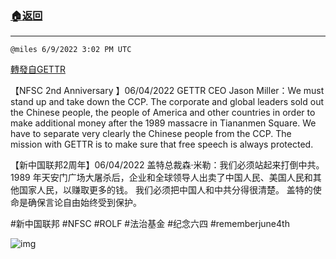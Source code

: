 ###  [:house:返回](README.md)
---


`@miles 6/9/2022 3:02 PM UTC`

[轉發自GETTR](https://gettr.com/post/p1dd64606f8)

【NFSC 2nd Anniversary 】06/04/2022  GETTR CEO Jason Miller：We must stand up and take down the CCP.  The corporate and global leaders sold out the Chinese people, the people of America and other countries in order to make additional money after the 1989 massacre in Tiananmen Square. We have to separate very clearly the Chinese people from the CCP.  The mission with GETTR is to make sure that free speech is always protected.

【新中国联邦2周年】06/04/2022 盖特总裁森·米勒：我们必须站起来打倒中共。 1989 年天安门广场大屠杀后，企业和全球领导人出卖了中国人民、美国人民和其他国家人民，以赚取更多的钱。 我们必须把中国人和中共分得很清楚。 盖特的使命是确保言论自由始终受到保护。

#新中国联邦 #NFSC  #ROLF #法治基金 #纪念六四 #rememberjune4th


![img](https://media.gettr.com/group46/getter/2022/06/09/15/45586978-fc08-f955-9d53-e636e10aec30/out.jpg)
